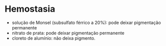 # **Hemostasia**


- solução de Monsel (subsulfato férrico a 20%): pode deixar pigmentação permanente  
- nitrato de prata: pode deixar pigmentação permanente  
- cloreto de alumínio: não deixa pigmento.

